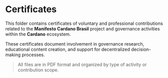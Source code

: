 # Certificates

This folder contains certificates of voluntary and professional contributions related to the **Manifesto Cardano Brasil** project and governance activities within the **Cardano** ecosystem.

These certificates document involvement in governance research, educational content creation, and support for decentralized decision-making processes.

> All files are in PDF format and organized by type of activity or contribution scope.
